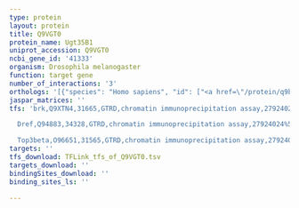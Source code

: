 ```yaml
---
type: protein
layout: protein
title: Q9VGT0
protein_name: Ugt35B1
uniprot_accession: Q9VGT0
ncbi_gene_id: '41333'
organism: Drosophila melanogaster
function: target gene
number_of_interactions: '3'
orthologs: '[{"species": "Homo sapiens", "id": ["<a href=\"/protein/q9by64\">Q9BY64</a>", "<a href=\"/protein/p06133\">P06133</a>", "<a href=\"/protein/q16880\">Q16880</a>"]}, {"species": "Danio rerio", "id": ["<a href=\"/protein/e7fdz0\">E7FDZ0</a>"]}, {"species": "Rattus norvegicus", "id": ["<a href=\"/protein/d4a147\">D4A147</a>"]}]'
jaspar_matrices: ''
tfs: 'brk,Q9XTN4,31665,GTRD,chromatin immunoprecipitation assay,27924024%5Buid%5D,No

  Dref,Q94883,34328,GTRD,chromatin immunoprecipitation assay,27924024%5Buid%5D,No

  Top3beta,O96651,31565,GTRD,chromatin immunoprecipitation assay,27924024%5Buid%5D,No'
targets: ''
tfs_download: TFLink_tfs_of_Q9VGT0.tsv
targets_download: ''
bindingSites_download: ''
binding_sites_ls: ''

---
```


